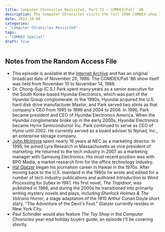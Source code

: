 ```yaml
---
title: Computer Chronicles Revisited, Part 72 — COMDEX/Fall '86
description: The Computer Chronicles visits the fall 1986 COMDEX show in Las Vegas.
date: 2022-10-08
categories:
- "Computer Chronicles Revisited"
tags:
- "COMDEX Special"
draft: True
---
```


## Notes from the Random Access File

+ This episode is available at the [Internet Archive](https://archive.org/details/ComdexSp1986) and has an original broadcast date of November 20, 1986. The COMDEX/Fall '86 show itself was held from November 10 to November 14, 1986.
+ Dr. Chong-Sup (C.S.) Park spent many years as a senior executive for the South Korea-based Hyundai Electronics, which was part of the Hyundai Group conglomerate. In the 1990s, Hyundai acquired the U.S. hard disk drive manufacturer Maxtor, and Park served two stints as that company's CEO from 1995 to 1996 and 2004 to 2006. In 1996, Park became president and CEO of Hyundai Electronics America. When the Hyundai conglomerate broke up in the early 2000s, Hyundai Electronics became Hynix Semiconductor Inc. Park continued to serve as CEO of Hynix until 2002. He currently served as a board adviser to Nyriad, Inc., an enterprise storage company. 
+ [John McIntyre](https://www.linkedin.com/in/john-m-mcintyre-04488310/) spent nearly 16 years at NEC as a marketing director. In 1995, he joined Lyra Research in Massachusetts as vice president of marketing. He returned to the tech industry in 2007 as a marketing manager with Samsung Electronics. His most recent position was with BPO Media, a market research firm for the office technology industry.
+ [Hal Glatzer](https://www.halglatzer.com/bio.html) began his journalism career in Hawaii in the 1970s. After moving back to the U.S. mainland in the 1980s he wrote and edited for a number of tech industry publications and authored *Introduction to Word Processing* for Sybex in 1981. His first novel, *The Trapdoor*, was published in 1986, and during the 2000s he transitioned into primarily writing mystery novels and plays, including *Sherlock Holmes & The Volcano Horror*, a stage adaptation of the 1910 Arthur Conan Doyle short story, "The Adventure of the Devil's Foot." Glatzer currently resides in New York City.
+ Paul Schindler would also feature *The Toy Shop* in the *Computer Chronicles* year-end holiday buyers guide, an episode I'll be covering shortly.
